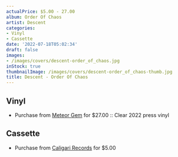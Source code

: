 ```yaml
---
actualPrice: $5.00 - 27.00
album: Order Of Chaos
artist: Descent
categories:
- Vinyl
- Cassette
date: '2022-07-18T05:02:34'
draft: false
images:
- /images/covers/descent-order_of_chaos.jpg
inStock: true
thumbnailImage: /images/covers/descent-order_of_chaos-thumb.jpg
title: Descent - Order Of Chaos
---
```


## Vinyl
* Purchase from [Meteor Gem](https://meteor-gem.com/products/descent-order-of-chaos-lp) for $27.00 :: Clear 2022 press vinyl
## Cassette
* Purchase from [Caligari Records](https://caligarirecords.storenvy.com/products/34509079-descent-order-of-chaos-cal-103) for $5.00
